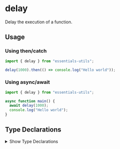 # delay

Delay the execution of a function.

## Usage

### Using then/catch

```js
import { delay } from "essentials-utils";

delay(1000).then(() => console.log("Hello world"));
```

### Using async/await

```js
import { delay } from "essentials-utils";

async function main() {
  await delay(1000);
  console.log("Hello world");
}
```

## Type Declarations

<details>
  <summary class="italic cursor-pointer">Show Type Declarations</summary>

```ts
export declare function delay(ms: number): Promise<void>;
```
</details>